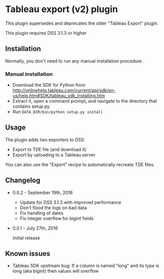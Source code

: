 # Tableau export (v2) plugin

This plugin supersedes and deprecates the older "Tableau Export" plugin.

This plugin requires DSS 3.1.3 or higher

## Installation

Normally, you don't need to run any manual installation procedure.

### Manual installation

- Download the SDK for Python from http://onlinehelp.tableau.com/current/api/sdk/en-us/help.htm#SDK/tableau_sdk_installing.htm
- Extract it, open a command prompt, and navigate to the directory that contains setup.py.
- Run ``DATA_DIR/bin/python setup.py install``

## Usage

The plugin adds two exporters to DSS:

* Export to TDE file (and download it)
* Export by uploading to a Tableau server

You can also use the "Export" recipe to automatically recreate TDE files.


## Changelog

* 0.0.2 - September 19th, 2016

	- Update for DSS 3.1.3 with improved performance
	- Don't flood the logs on bad data
	- Fix handling of dates
	- Fix integer overflow for bigint fields

* 0.0.1 - July 27th, 2016

	Initial release

## Known issues

* Tableau SDK upstream bug: If a column is named "long" and its type is long (aka bigint) then
  values will overflow